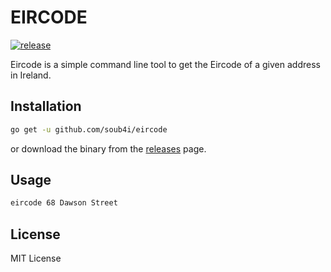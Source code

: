 # EIRCODE

[![release](https://github.com/soub4i/eircode/actions/workflows/publish.yml/badge.svg)](https://github.com/soub4i/eircode/actions/workflows/publish.yml)

Eircode is a simple command line tool to get the Eircode of a given address in Ireland.

## Installation

```bash
go get -u github.com/soub4i/eircode
```

or download the binary from the [releases](https://github.com/soub4i/eircode/releases) page.

## Usage

```bash
eircode 68 Dawson Street
```

## License

MIT License
